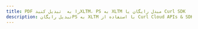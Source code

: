 ---title: PDF را به  تبدیل کنیدXLTM، PS به XLTM مبدل رایگان یا Curl SDKdescription: تبدیل رایگانPS به XLTM با استفاده از Curl Cloud APIs & SDK همچنین اسناد PDF را در Cloud ایجاد، ویرایش و رندر کنید.---